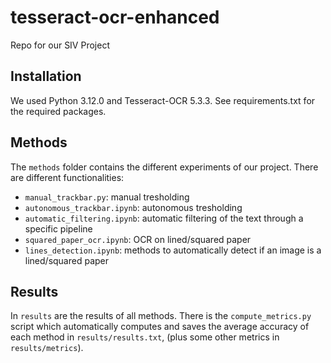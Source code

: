 # tesseract-ocr-enhanced
Repo for our SIV Project

## Installation
We used Python 3.12.0 and Tesseract-OCR 5.3.3. See requirements.txt for the required packages.

## Methods
The `methods` folder contains the different experiments of our project.
There are different functionalities:
- `manual_trackbar.py`: manual tresholding
- `autonomous_trackbar.ipynb`: autonomous tresholding
- `automatic_filtering.ipynb`: automatic filtering of the text through a specific pipeline
- `squared_paper_ocr.ipynb`: OCR on lined/squared paper
- `lines_detection.ipynb`: methods to automatically detect if an image is a lined/squared paper

## Results
In `results` are the results of all methods.
There is the `compute_metrics.py` script which automatically computes and saves the average accuracy of each method in `results/results.txt`, (plus some other metrics in `results/metrics`).
